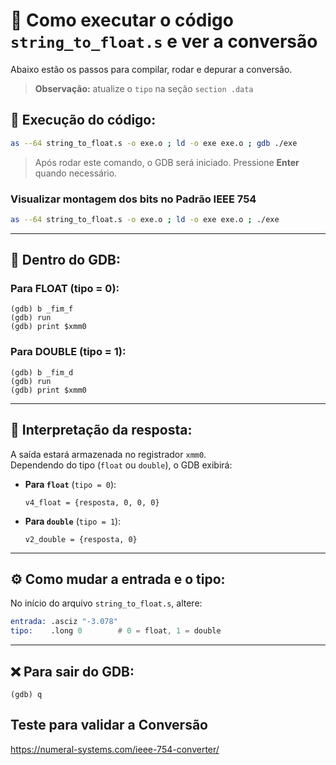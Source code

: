 # 🔧 Como executar o código `string_to_float.s` e ver a conversão

Abaixo estão os passos para compilar, rodar e depurar a conversão.
> **Observação:** atualize o ```tipo``` na seção ```section .data```

## 🧪 Execução do código:

```bash
as --64 string_to_float.s -o exe.o ; ld -o exe exe.o ; gdb ./exe
```

> Após rodar este comando, o GDB será iniciado. Pressione **Enter** quando necessário.

### Visualizar montagem dos bits no Padrão IEEE 754

```bash
as --64 string_to_float.s -o exe.o ; ld -o exe exe.o ; ./exe
```

---

## 🐞 Dentro do GDB:

### Para FLOAT (tipo = 0):

  ```gdb
  (gdb) b _fim_f
  (gdb) run
  (gdb) print $xmm0
  ```

### Para DOUBLE (tipo = 1):

  ```gdb
  (gdb) b _fim_d
  (gdb) run
  (gdb) print $xmm0
  ```
---

## 🧾 Interpretação da resposta:

A saída estará armazenada no registrador `xmm0`.  
Dependendo do tipo (`float` ou `double`), o GDB exibirá:

- **Para `float`** (`tipo = 0`):
  ```
  v4_float = {resposta, 0, 0, 0}
  ```

- **Para `double`** (`tipo = 1`):
  ```
  v2_double = {resposta, 0}
  ```

---

## ⚙️ Como mudar a entrada e o tipo:

No início do arquivo `string_to_float.s`, altere:

```asm
entrada: .asciz "-3.078"
tipo:    .long 0        # 0 = float, 1 = double
```

---

## ❌ Para sair do GDB:

```gdb
(gdb) q
```

## Teste para validar a Conversão

https://numeral-systems.com/ieee-754-converter/